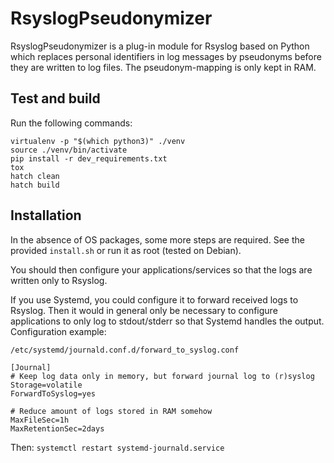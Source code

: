 # RsyslogPseudonymizer

RsyslogPseudonymizer is a plug-in module for Rsyslog based on Python
which replaces personal identifiers in log messages by pseudonyms
before they are written to log files.
The pseudonym-mapping is only kept in RAM.

## Test and build

Run the following commands:

```shell
virtualenv -p "$(which python3)" ./venv
source ./venv/bin/activate
pip install -r dev_requirements.txt
tox
hatch clean
hatch build
```

## Installation

In the absence of OS packages, some more steps are required.
See the provided `install.sh` or run it as root (tested on Debian).

You should then configure your applications/services
so that the logs are written only to Rsyslog.

If you use Systemd, you could configure it to forward received logs to Rsyslog.
Then it would in general only be necessary to configure applications to
only log to stdout/stderr so that Systemd handles the output.
Configuration example:

`/etc/systemd/journald.conf.d/forward_to_syslog.conf`

```
[Journal]
# Keep log data only in memory, but forward journal log to (r)syslog
Storage=volatile
ForwardToSyslog=yes

# Reduce amount of logs stored in RAM somehow
MaxFileSec=1h
MaxRetentionSec=2days
```

Then: `systemctl restart systemd-journald.service`
